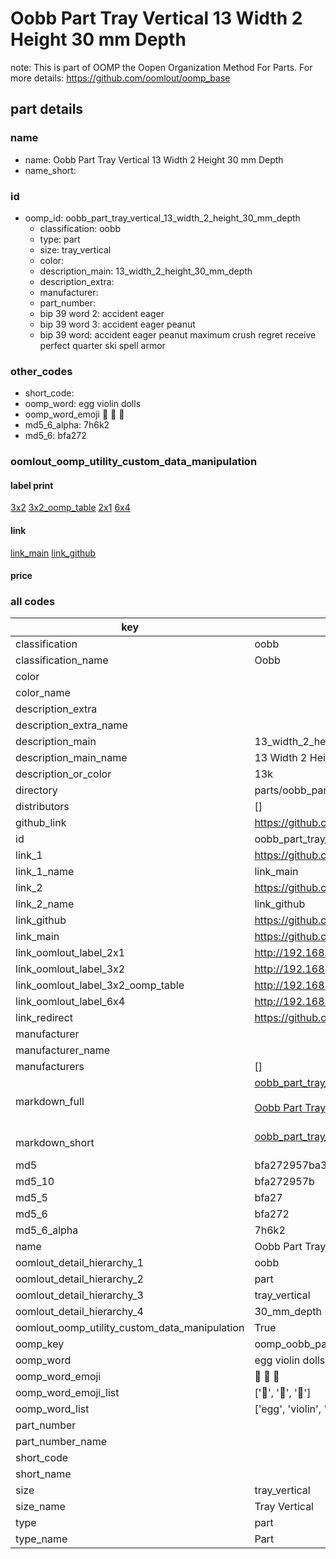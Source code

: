 # Oobb Part Tray Vertical 13 Width 2 Height 30 mm Depth  

note: This is part of OOMP the Oopen Organization Method For Parts. For more details: https://github.com/oomlout/oomp_base

##  part details
  







### name
* name: Oobb Part Tray Vertical 13 Width 2 Height 30 mm Depth
* name_short: 
### id
* oomp_id: oobb_part_tray_vertical_13_width_2_height_30_mm_depth
  * classification: oobb
  * type: part
  * size: tray_vertical
  * color: 
  * description_main: 13_width_2_height_30_mm_depth
  * description_extra: 
  * manufacturer: 
  * part_number: 
  * bip 39 word 2: accident eager
  * bip 39 word 3: accident eager peanut
  * bip 39 word: accident eager peanut maximum crush regret receive perfect quarter ski spell armor

### other_codes
* short_code: 
* oomp_word: egg violin dolls
* oomp_word_emoji :egg: :violin: :dolls:
* md5_6_alpha: 7h6k2
* md5_6: bfa272






### oomlout_oomp_utility_custom_data_manipulation
#### label print
[3x2](http://192.168.1.245:1112/?label=oomp%207h6k2)
[3x2_oomp_table](http://192.168.1.108:1112/?label=oomp%207h6k2)
[2x1](http://192.168.1.242:1112/?label=oomp%207h6k2)
[6x4](http://192.168.1.55:1112/?label=oomp%207h6k2)    

#### link

[link_main](https://github.com/oomlout/oomlout_oomp_version_1_messy/tree/main/parts/oobb_part_tray_vertical_13_width_2_height_30_mm_depth) [link_github](https://github.com/oomlout/oomlout_oomp_version_1_messy/tree/main/parts/oobb_part_tray_vertical_13_width_2_height_30_mm_depth)                             

#### price







### all codes 
| key | value |  
| --- | --- |  
| classification | oobb |  
| classification_name | Oobb |  
| color |  |  
| color_name |  |  
| description_extra |  |  
| description_extra_name |  |  
| description_main | 13_width_2_height_30_mm_depth |  
| description_main_name | 13 Width 2 Height 30 mm Depth |  
| description_or_color | 13k |  
| directory | parts/oobb_part_tray_vertical_13_width_2_height_30_mm_depth |  
| distributors | [] |  
| github_link | https://github.com/oomlout/oomlout_oomp_part_src/tree/main/parts/oobb_part_tray_vertical_13_width_2_height_30_mm_depth |  
| id | oobb_part_tray_vertical_13_width_2_height_30_mm_depth |  
| link_1 | https://github.com/oomlout/oomlout_oomp_version_1_messy/tree/main/parts/oobb_part_tray_vertical_13_width_2_height_30_mm_depth |  
| link_1_name | link_main |  
| link_2 | https://github.com/oomlout/oomlout_oomp_version_1_messy/tree/main/parts/oobb_part_tray_vertical_13_width_2_height_30_mm_depth |  
| link_2_name | link_github |  
| link_github | https://github.com/oomlout/oomlout_oomp_version_1_messy/tree/main/parts/oobb_part_tray_vertical_13_width_2_height_30_mm_depth |  
| link_main | https://github.com/oomlout/oomlout_oomp_version_1_messy/tree/main/parts/oobb_part_tray_vertical_13_width_2_height_30_mm_depth |  
| link_oomlout_label_2x1 | http://192.168.1.242:1112/?label=oomp%207h6k2 |  
| link_oomlout_label_3x2 | http://192.168.1.245:1112/?label=oomp%207h6k2 |  
| link_oomlout_label_3x2_oomp_table | http://192.168.1.108:1112/?label=oomp%207h6k2 |  
| link_oomlout_label_6x4 | http://192.168.1.55:1112/?label=oomp%207h6k2 |  
| link_redirect | https://github.com/oomlout/oomlout_oomp_version_1_messy/tree/main/parts/oobb_part_tray_vertical_13_width_2_height_30_mm_depth |  
| manufacturer |  |  
| manufacturer_name |  |  
| manufacturers | [] |  
| markdown_full | [oobb_part_tray_vertical_13_width_2_height_30_mm_depth](none)<br>[](none)<br>[Oobb Part Tray Vertical 13 Width 2 Height 30 Mm Depth](none)<br><br> |  
| markdown_short | [oobb_part_tray_vertical_13_width_2_height_30_mm_depth](none)<br><br> |  
| md5 | bfa272957ba31672d29a889743d1380b |  
| md5_10 | bfa272957b |  
| md5_5 | bfa27 |  
| md5_6 | bfa272 |  
| md5_6_alpha | 7h6k2 |  
| name | Oobb Part Tray Vertical 13 Width 2 Height 30 mm Depth |  
| oomlout_detail_hierarchy_1 | oobb |  
| oomlout_detail_hierarchy_2 | part |  
| oomlout_detail_hierarchy_3 | tray_vertical |  
| oomlout_detail_hierarchy_4 | 30_mm_depth |  
| oomlout_oomp_utility_custom_data_manipulation | True |  
| oomp_key | oomp_oobb_part_tray_vertical_13_width_2_height_30_mm_depth |  
| oomp_word | egg violin dolls |  
| oomp_word_emoji | :egg: :violin: :dolls: |  
| oomp_word_emoji_list | [':egg:', ':violin:', ':dolls:'] |  
| oomp_word_list | ['egg', 'violin', 'dolls'] |  
| part_number |  |  
| part_number_name |  |  
| short_code |  |  
| short_name |  |  
| size | tray_vertical |  
| size_name | Tray Vertical |  
| type | part |  
| type_name | Part |  
